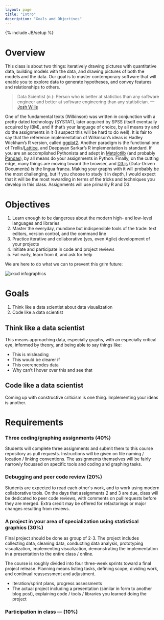 ```yaml
---
layout: page
title: "Intro"
description: "Goals and Objectives"
---
```

{% include JB/setup %}
    
# Overview
This class is about two things: iteratively drawing pictures with quantitative data, building models with the data, and drawing pictures of both the models and the data. Our goal is to master contemporary software that will enable you to explore data to generate hypotheses, and convey features and relationships to others. 

>Data Scientist (n.): Person who is better at statistics than any software engineer and better at software engineering than any statistician.
> —[Josh Wills](https://twitter.com/josh_wills/status/198093512149958656)

One of the fundamental texts (Wilkinson) was written in conjunction with a pretty dated technology (SYSTAT), later acquired by SPSS (itself eventually acquired by IBM), and if that’s your language of choice, by all means try and do the assignments in it (I suspect this will be hard to do well). It is fair to say that the reference implementation of Wilkinson’s ideas is Hadley Wickham’s R version, called [ggplot2](http://ggplot2.org). Another paradigm is the functional one of Trellis/[Lattice](http://lmdvr.r-forge.r-project.org/figures/figures.html), and Deepayan Sarkar’s R implementation is standard. If you are an accomplished Pythonista and adept in [Matplotlib](http://matplotlib.org) (and probably [Pandas](http://pandas.pydata.org)), by all means do your assignments in Python. Finally, on the cutting edge, many things are moving toward the browser, and [D3.js](http://d3js.org) (Data-Driven Documents) is the lingua franca. Making your graphs with it will probably be the most challenging, but if you choose to study it in depth, I would expect that it will be the most rewarding in terms of the tricks and techniques you develop in this class. Assignments will use primarily R and D3.

# Objectives #

1. Learn enough to be dangerous about the modern high- and low-level languages and libraries
1. Master the everyday, mundane but indispensible tools of the trade: text editors, version control, and the command line
1. Practice iterative and collaborative (yes, even Agile) development of your projects
1. Initiate and participate in code and project reviews
1. Fail early, learn from it, and ask for help

We are here to do what we can to prevent this grim future:

![xkcd infographics](http://imgs.xkcd.com/comics/tall_infographics.png)

# Goals #

1. Think like a data scientist about data visualization
1. Code like a data scientist

## Think like a data scientist ##

This means approaching data, especially graphs, with an especially critical eye, informed by theory, and being able to say things like:

- This is misleading
- This would be clearer if
- This overencodes data
- Why can’t I hover over this and see that

## Code like a data scientist ##

Coming up with constructive criticism is one thing. Implementing your ideas is another. 

# Requirements

### Three coding/graphing assignments (40%)

Students will complete three assignments and submit them to this course repository as pull requests. Instructions will be given on file naming / location / linking conventions. The assignments themselves will be fairly narrowly focussed on specific tools and coding and graphing tasks. 

### Debugging and peer code review (20%)

Students are expected to read each other's work, and to work using modern collaborative tools. On the days that assignments 2 and 3 are due, class will be dedicated to peer code reviews, with comments on pull requests before they are merged. Extra credit may be offered for refactorings or major changes resulting from reviews.

### A project in your area of specialization using statistical graphics (30%)

Final project should be done as group of 2-3. The project includes collecting data, cleaning data, conducting data analysis, prototyping visualization, implementing visualization, demonstrating the implementation in a presentation to the entire class / online.

The course is roughly divided into four three-week sprints toward a final project release. Planning means listing tasks, defining scope, dividing work, and continual reassessment and adjustment. 

   - Iteration/sprint plans, progress assessments
   - The actual project including a presentation (similar in form to another blog post), explaining code / tools / libraries you learned doing the project

### Participation in class — (10%)
